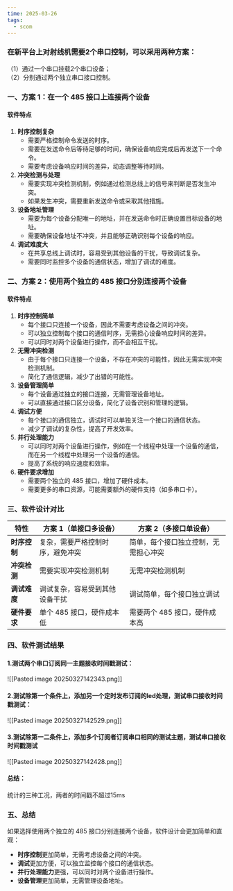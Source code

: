 ```yaml
---
time: 2025-03-26
tags:
  - scom
---
```

### 在新平台上对射线机需要2个串口控制，可以采用两种方案：  
（1）通过一个串口挂载2个串口设备；  
（2）分别通过两个独立串口接口控制。

### 一、**方案 1：在一个 485 接口上连接两个设备**
#### **软件特点**
1. **时序控制复杂**
   - 需要严格控制命令发送的时序。
   - 需要在发送命令后等待足够的时间，确保设备响应完成后再发送下一个命令。
   - 需要考虑设备响应时间的差异，动态调整等待时间。
2. **冲突检测与处理**
   - 需要实现冲突检测机制，例如通过检测总线上的信号来判断是否发生冲突。
   - 如果发生冲突，需要重新发送命令或采取其他措施。
3. **设备地址管理**
   - 需要为每个设备分配唯一的地址，并在发送命令时正确设置目标设备的地址。
   - 需要确保设备地址不冲突，并且能够正确识别每个设备的响应。
4. **调试难度大**
   - 在共享总线上调试时，容易受到其他设备的干扰，导致调试复杂。
   - 需要同时监控多个设备的通信状态，增加了调试的难度。

###  二、**方案 2：使用两个独立的 485 接口分别连接两个设备**
#### **软件特点**
1. **时序控制简单**
   - 每个接口只连接一个设备，因此不需要考虑设备之间的冲突。
   - 可以独立控制每个接口的通信时序，无需担心设备响应时间的差异。
   - 可以同时对两个设备进行操作，而不会相互干扰。
2. **无需冲突检测**
   - 由于每个接口只连接一个设备，不存在冲突的可能性，因此无需实现冲突检测机制。
   - 简化了通信逻辑，减少了出错的可能性。
3. **设备管理简单**
   - 每个设备通过独立的接口连接，无需管理设备地址。
   - 可以直接通过接口区分设备，简化了设备识别和管理的逻辑。
4. **调试方便**
   - 每个接口的通信独立，调试时可以单独关注一个接口的通信状态。
   - 减少了调试的复杂性，提高了开发效率。
5. **并行处理能力**
   - 可以同时对两个设备进行操作，例如在一个线程中处理一个设备的通信，而在另一个线程中处理另一个设备的通信。
   - 提高了系统的响应速度和效率。
6. **硬件要求增加**
   - 需要两个独立的 485 接口，增加了硬件成本。
   - 需要更多的串口资源，可能需要额外的硬件支持（如多串口卡）。

### 三、**软件设计对比**
| **特性**   | **方案 1（单接口多设备）** | **方案 2（多接口单设备）**   |
| -------- | ---------------- | ------------------ |
| **时序控制** | 复杂，需要严格控制时序，避免冲突 | 简单，每个接口独立控制，无需担心冲突 |
| **冲突检测** | 需要实现冲突检测机制       | 无需冲突检测机制           |
| **调试难度** | 调试复杂，容易受到其他设备干扰  | 调试简单，每个接口独立调试      |
| **硬件要求** | 单个 485 接口，硬件成本低  | 需要两个 485 接口，硬件成本高  |

### 四、**软件测试结果**
#### 1.测试两个串口订阅同一主题接收时间戳测试：
![[Pasted image 20250327142343.png]]
#### 2.测试除第一个条件上，添加另一个定时发布订阅的led处理，测试串口接收时间戳测试：
![[Pasted image 20250327142529.png]]
#### 3.测试除第一二条件上，添加多个订阅者订阅串口相同的测试主题，测试串口接收时间戳测试
![[Pasted image 20250327142428.png]]
#### 总结：
统计的三种工况，两者的时间戳不超过15ms

### 五、**总结**
如果选择使用两个独立的 485 接口分别连接两个设备，软件设计会更加简单和直观：
- **时序控制**更加简单，无需考虑设备之间的冲突。
- **调试**更加方便，可以独立监控每个接口的通信状态。
- **并行处理能力**更强，可以同时对两个设备进行操作。
- **设备管理**更加简单，无需管理设备地址。
